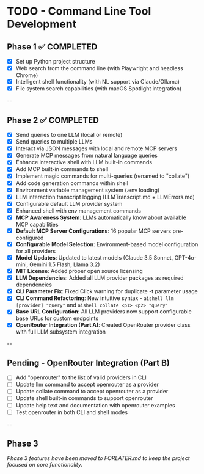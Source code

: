 # TODO - Command Line Tool Development

## Phase 1 ✅ COMPLETED
- [x] Set up Python project structure
- [x] Web search from the command line (with Playwright and headless Chrome)
- [x] Intelligent shell functionality (with NL support via Claude/Ollama)
- [x] File system search capabilities (with macOS Spotlight integration)

--

## Phase 2 ✅ COMPLETED
- [x] Send queries to one LLM (local or remote)
- [x] Send queries to multiple LLMs
- [x] Interact via JSON messages with local and remote MCP servers
- [x] Generate MCP messages from natural language queries
- [x] Enhance interactive shell with LLM built-in commands
- [x] Add MCP built-in commands to shell
- [x] Implement magic commands for multi-queries (renamed to "collate")
- [x] Add code generation commands within shell
- [x] Environment variable management system (.env loading)
- [x] LLM interaction transcript logging (LLMTranscript.md + LLMErrors.md)
- [x] Configurable default LLM provider system
- [x] Enhanced shell with env management commands
- [x] **MCP Awareness System**: LLMs automatically know about available MCP capabilities
- [x] **Default MCP Server Configurations**: 16 popular MCP servers pre-configured
- [x] **Configurable Model Selection**: Environment-based model configuration for all providers
- [x] **Model Updates**: Updated to latest models (Claude 3.5 Sonnet, GPT-4o-mini, Gemini 1.5 Flash, Llama 3.2)
- [x] **MIT License**: Added proper open source licensing
- [x] **LLM Dependencies**: Added all LLM provider packages as required dependencies
- [x] **CLI Parameter Fix**: Fixed Click warning for duplicate -t parameter usage
- [x] **CLI Command Refactoring**: New intuitive syntax - `aishell llm [provider] "query"` and `aishell collate <p1> <p2> "query"`
- [x] **Base URL Configuration**: All LLM providers now support configurable base URLs for custom endpoints
- [x] **OpenRouter Integration (Part A)**: Created OpenRouter provider class with full LLM subsystem integration

--

## Pending - OpenRouter Integration (Part B)
- [ ] Add "openrouter" to the list of valid providers in CLI
- [ ] Update llm command to accept openrouter as a provider
- [ ] Update collate command to accept openrouter as a provider  
- [ ] Update shell built-in commands to support openrouter
- [ ] Update help text and documentation with openrouter examples
- [ ] Test openrouter in both CLI and shell modes

--

## Phase 3
*Phase 3 features have been moved to FORLATER.md to keep the project focused on core functionality.*